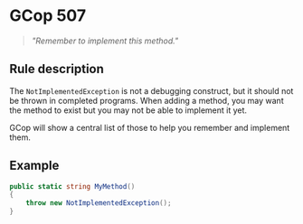 ﻿# GCop 507

> *"Remember to implement this method."*

## Rule description

The `NotImplementedException` is not a debugging construct, but it should not be thrown in completed programs. When adding a method, you may want the method to exist but you may not be able to implement it yet.

GCop will show a central list of those to help you remember and implement them.

## Example

```csharp
public static string MyMethod()
{
    throw new NotImplementedException();
}
```